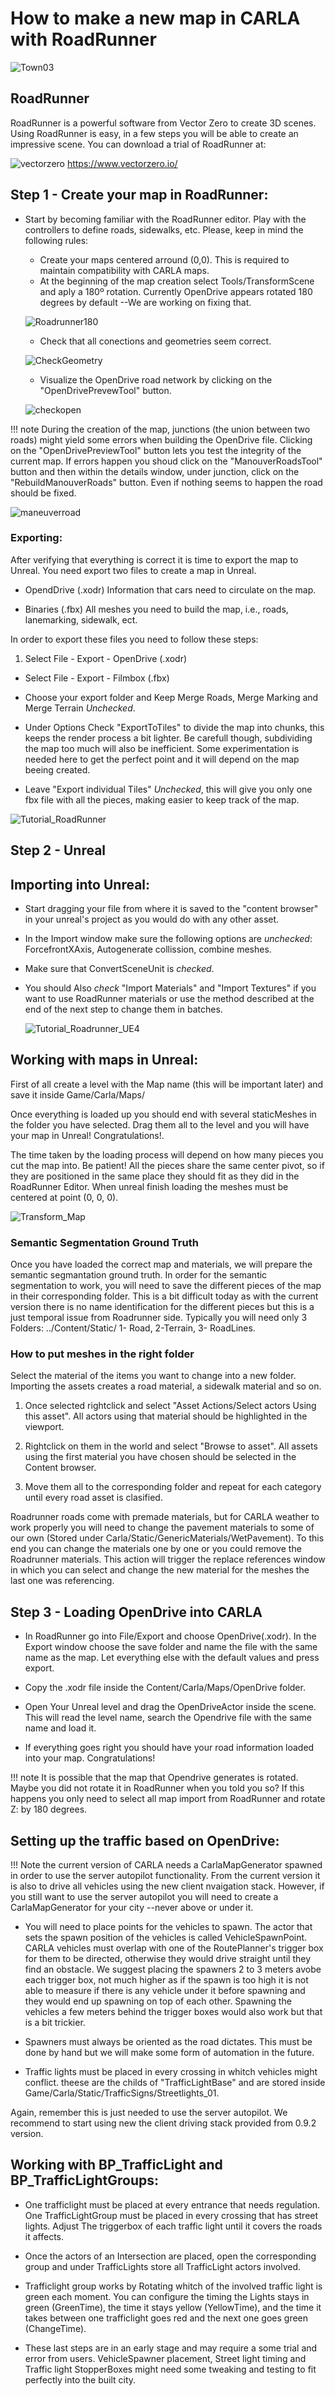 <h1>How to make a new map in CARLA with RoadRunner</h1>

![Town03](img/create_map_01.jpg)

<h2>RoadRunner</h2>

RoadRunner is a powerful software from Vector Zero to create 3D scenes. Using RoadRunner is easy, in a few steps you will be able to create an impressive scene. You can download
a trial of RoadRunner at:

![vectorzero](img/logo_vectorzero.jpg) https://www.vectorzero.io/

<h2>Step 1 - Create your map in RoadRunner:</h2>

* Start by becoming familiar with the RoadRunner editor. Play with the controllers to define roads, sidewalks, etc. Please, keep in mind the following rules:
  * Create your maps centered arround (0,0). This is required to maintain compatibility with CARLA maps.
  * At the beginning of the map creation select Tools/TransformScene and aply a 180º rotation.
    Currently OpenDrive appears rotated 180 degrees by default --We are working on fixing that.

  ![Roadrunner180](img/roadrunner180.jpg)

  * Check that all conections and geometries seem correct.

  ![CheckGeometry](img/check_geometry.jpg)

  * Visualize the OpenDrive road network by clicking on the "OpenDrivePrevewTool" button.

  ![checkopen](img/check_open.jpg)

!!! note
    During the creation of the map, junctions (the union between two roads) might yield
    some errors when building the OpenDrive file. Clicking on the
    "OpenDrivePreviewTool" button lets you test the integrity of the current map. If
    errors happen you shoud click on the "ManouverRoadsTool" button and then within the
    details window, under junction, click on the "RebuildManouverRoads" button.
    Even if nothing seems to happen the road should be fixed.

   ![maneuverroad](img/maneuver_road.jpg)

<h3>Exporting:</h3>

After verifying that everything is correct it is time to export the map to Unreal. You need export two files to create a map in Unreal.

* OpendDrive (.xodr) Information that cars need to circulate on the
map.

* Binaries (.fbx) All meshes you need to build the map, i.e., roads, lanemarking,
sidewalk, ect.

In order to export these files you need to follow these steps:

1.  Select File - Export - OpenDrive (.xodr)
* Select File - Export - Filmbox (.fbx)
* Choose your export folder and Keep Merge Roads, Merge Marking and Merge
  Terrain _Unchecked_.
* Under Options Check "ExportToTiles" to divide the map into chunks, this keeps
  the render process a bit lighter. Be carefull though, subdividing the map too much
  will also be inefficient. Some experimentation is needed here to get the
  perfect point and it will depend on the map beeing created.

* Leave "Export individual Tiles" _Unchecked_, this will give you only one fbx
  file with all the pieces, making easier to keep track of the map.

![Tutorial_RoadRunner](img/tutorial_roadrunner.jpg)

<h2>Step 2 - Unreal</h2>

<h2>Importing into Unreal:</h2>

* Start dragging your file from where it is saved to the "content browser" in
  your unreal's project as you would do with any other asset.
* In the Import window make sure the following options are _unchecked_:
  ForcefrontXAxis, Autogenerate collission, combine meshes.
* Make sure that ConvertSceneUnit is _checked_.
* You should Also _check_ "Import Materials" and "Import Textures" if you want
  to use RoadRunner materials or use the method described at the end of the
  next step to change them in batches.

  ![Tutorial_Roadrunner_UE4](img/tutorial_roadrunner_ue4.jpg)

<h2>Working with maps in Unreal:</h2>

First of all create a level with the Map name (this will be important later)
and save it inside Game/Carla/Maps/

Once everything is loaded up you should end with several staticMeshes in the folder
you have selected. Drag them all to the level and you will have
your map in Unreal! Congratulations!. 

The time taken by the loading process will depend on how many pieces you cut the map into. Be patient! All the pieces share the same center pivot, so if they are positioned
in the same place they should fit as they did in the RoadRunner Editor. When
unreal finish loading the meshes must be centered at point (0, 0, 0).

![Transform_Map](img/transform.jpg)

<h3>Semantic Segmentation Ground Truth</h3>

Once you have loaded the correct map and materials, we will prepare the semantic
segmantation ground truth. In order for the semantic segmentation to work, you will need to  save the different pieces of the map in their corresponding folder. This
is a bit difficult today as with the current version there is no name
identification for the different pieces but this is a just temporal issue from
Roadrunner side. Typically you will need only 3 Folders: ../Content/Static/
1- Road, 2-Terrain, 3- RoadLines.

<h3>How to put meshes in the right folder</h3>

Select the material of the items you want to change into a new folder. Importing the
assets creates a road material, a sidewalk material and so on.

1.  Once selected rightclick and select "Asset Actions/Select actors Using this
    asset". All actors using that material should be highlighted in the viewport.

2.  Rightclick on them in the world and select "Browse to asset". All assets
    using the first material you have chosen should be selected in the Content
    browser.

3.  Move them all to the corresponding folder and repeat for each category until
    every road asset is clasified.

Roadrunner roads come with premade materials, but for CARLA weather to work
properly you will need to change the pavement materials to some of our own (Stored
under Carla/Static/GenericMaterials/WetPavement). To this end you can change the
materials one by one or you could remove the Roadrunner materials. This action will trigger the replace references window in which you can select and change the new material
for the meshes the last one was referencing.

<h2>Step 3 - Loading OpenDrive into CARLA</h2>

- In RoadRunner go into File/Export and choose OpenDrive(.xodr). In the Export
  window choose the save folder and name the file with the same name as the map. Let everything else with the default values and press export.

- Copy the .xodr file inside the Content/Carla/Maps/OpenDrive folder.

- Open Your Unreal level and drag the OpenDriveActor inside the scene. This will
  read the level name, search the Opendrive file with the same name and load
  it.

- If everything goes right you should have your road information loaded into
  your map. Congratulations!

!!! note
    It is possible that the map that Opendrive generates is rotated. Maybe you did not rotate it in RoadRunner when you told you so? If this happens you only need to select all
    map import from RoadRunner and rotate Z: by 180 degrees.

<h2>Setting up the traffic based on OpenDrive:</h2>

!!! Note
    the current version of CARLA needs a CarlaMapGenerator spawned in order to use the server autopilot functionality. From the current version it is also to drive all vehicles using the new client nvaigation stack. However, if you still want to use the server autopilot you will need to create a CarlaMapGenerator for your city --never above or under it. 
    
* You will need to place points for the vehicles to spawn. The actor that sets the
  spawn position of the vehicles is called VehicleSpawnPoint. CARLA vehicles
  must overlap with one of the RoutePlanner's trigger box for them to be
  directed, otherwise they would drive straight until they find an obstacle. We
  suggest placing the spawners 2 to 3 meters avobe each trigger box, not much
  higher as if the spawn is too high it is not able to measure if there is any
  vehicle under it before spawning and they would end up spawning on top of each
  other. Spawning the vehicles a few meters behind the trigger boxes would also
  work but that is a bit trickier.

* Spawners must always be oriented as the road dictates. This must be done by
  hand but we will make some form of automation in the future.

* Traffic lights must be placed in every crossing in whitch vehicles might
  conflict. theese are the childs of "TrafficLightBase" and are stored inside
  Game/Carla/Static/TrafficSigns/Streetlights_01.
  
Again, remember this is just needed to use the server autopilot. We recommend to start using new the client driving stack provided from 0.9.2 version.

<h2>Working with BP_TrafficLight and BP_TrafficLightGroups:</h2>

* One trafficlight must be placed at every entrance that needs regulation.
  One TrafficLightGroup must be placed in every crossing that has street
  lights. Adjust The triggerbox of each traffic light until it covers the roads
  it affects.

* Once the actors of an Intersection are placed, open the corresponding group
  and under TrafficLights store all TrafficLight actors involved.

* Trafficlight group works by Rotating whitch of the involved traffic light is
  green each moment. You can configure the timing the Lights stays in green
  (GreenTime), the time it stays yellow (YellowTime), and the time it takes
  between one trafficlight goes red and the next one goes green (ChangeTime).

* These last steps are in an early stage and may require a some trial and
  error from users. VehicleSpawner placement, Street light timing and
  Traffic light StopperBoxes might need some tweaking and testing to fit
  perfectly into the built city.
